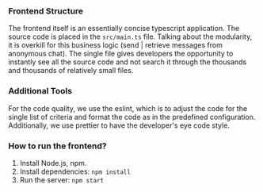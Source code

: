 ### Frontend Structure

The frontend itself is an essentially concise typescript application. The source code is placed in the `src/main.ts` file. Talking about the modularity, it is overkill for this business logic (send | retrieve messages from anonymous chat). The single file gives developers the opportunity to instantly see all the source code and not search it through the thousands and thousands of relatively small files.

### Additional Tools

For the code quality, we use the eslint, which is to adjust the code for the single list of criteria and format the code as in the predefined configuration. Additionally, we use prettier to have the developer's eye code style.
### How to run the frontend?

1. Install Node.js, npm.
2. Install dependencies: `npm install`
3. Run the server: `npm start`
